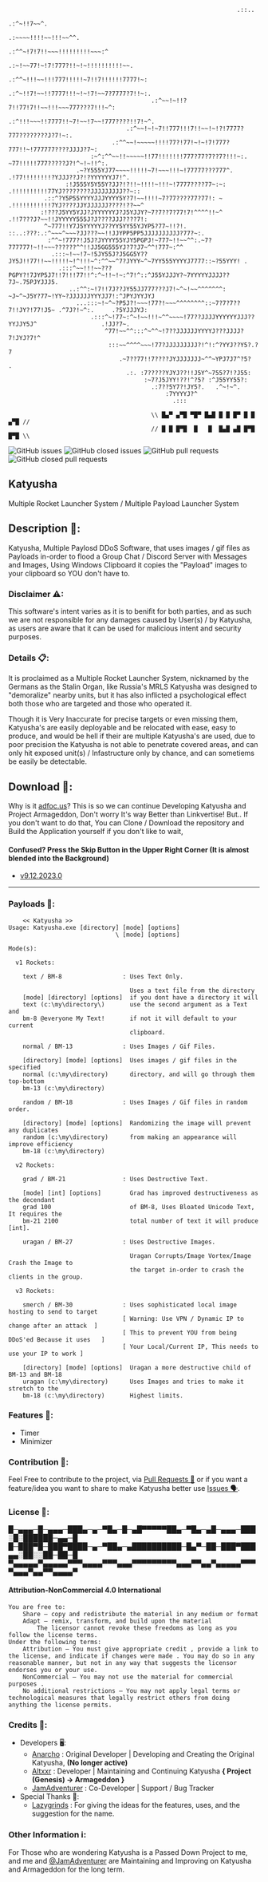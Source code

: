 ```
		                                                        .::..                                      
		                                                      .:^~!!7~~^.                                   
		                                                  .:~~~~!!!!~~!!!~~^^.                              
		                                              .:^^~!7!7!!~~~!!!!!!!!!~~~:^                          
		                                           .:~!~~77!~!7!777?!!~!~!!!!!!!!!!~~.                      
		                                       .:^^~!!!~~!!!777!!!!!~7!!7!!!!!!7777!~:                      
		                                    .:^~!!7!~~!!7777!!!~!~!7!~~7?7777?7!!~:.                        
		                                .:^~~!~!!?7!!77!7!!~~!!!~~~777???7!!!~^:                            
		                             .:^!!!~~~!!7777!!~7!~~!7~~!777????!!7!~^.                              
		                         .:^~~!~!~7!!777!!!7!!~~!~!?!7777?777????????J?7!~:.                        
		                     .:^^~~!~~~~~!!!!77?!77!~!~!7!777?777!!~!777777????JJJJ?7~:                     
		               :~^:^^~~!!~~~~~!!77!!!!!!!777?77?7??7?!!!~:. ~77!!!!!777?????J?!^~!~!!^:.            
		           .~?Y555YJ77~~~~!!!!!~7!~~~!!!~!77777???777^.    .!77!!!!!!!!?YJJJ??J?!?YYYYYYJ7!^.       
		        :!J555Y5Y55Y?JJ?!?!!~!!!!~!!!~!7777????77~:~:      .!!!!!!!!!!77YJ????????JJJJJJJJJ??~::    
		  .::^?Y5P55YYYYJJJYYYY5Y?7!~~!!!!~7?77????77?77!: ~       .!!!!!!!!!!!7YJ????JJYJJJJJJ????!??~~^   
		 :!???J5YY5YJJ?JYYYYYYJ?J5YJJY?~7?7??7?77!7!^^^^!!~^       .!!7???J?~~!!JYYYYY555J?J????JJJ????7!:  
		  ^~777!!Y7J5YYYYYJ??YY5YY55YJYP5?77~!!?!. ::..:???:.:^~~~^~~~?JJ???~~!!JJYPP5PP5JJJJJJJJJJ?77?~:.  
		   :^^~!777?!J5J?JYYYY55YJY5PGPJ!~777~!!~~^^:.~7?777777!~!!~~~??????^^!!JJ5GG555YJ?7?J7~^^!777~:^^  
		    .:::~!~~!7~!5JY55J?J5GG5Y??JY5J!!77!!~~!!!!!~!^!!!~^:^^~~^7?JYYY~^~7YY555YYYYJ7777::~?55YYY! .  
		      .:::^~~!!!~~???PGPY?!7JYP5J7!!7!!!77!!^:^~!!~!~:^7!^::^J55YJJJY?~7YYYYYJJJJ??7J~.75PJYJJJ5.   
		         ..:^^:~!7!!7J??JY55JJ777???J7!~^~!~~^^^^^^^:  ~J~^~J5Y?77~!YY~?JJJJJJYYYJJ7!:^JPYJYYJYJ    
		           ...:::~!~^~?P5J?!~~~!77?!~~~^^^^^^^^::~7?7?7??7!!JY?!77!J5~ .^7J?!~^:.     .?5YJJJYJ:    
		               .:::^~!77~:^~!~~!!!~^^~~~~!77??JJJJYYYYYYJJJ??YYJJY5J^                  .!JJ?7~.     
		                   ^77!~~^^:::^~^^~!7??JJJJJJYYYYJ???JJJJ?7!JYJ?7!^                                 
		                    :::~~^^^^~~~!77?JJJJJJJJJ?!^!:^?YYJ??Y5?.?7                                     
		                       .~7??77!!7????JYJJJJJJJ~^^~YPJ7J7^?5?  .                                     
		                         .:. :7?????YJYJ??!!J5Y^~755?7!?J55:                                        
		                              :~7?J5JYY!??!^?5? :^J55YY55?:                                         
		                                .:7??5Y7?!JY5?.   .^~!~^.                                           
		                                    :7YYYYJ?^                                                       
		                                      .:::                                                          

                               			\\ █▄▀ ▄▀█ ▀█▀ █▄█ █ █ █▀ █ █ ▄▀█ //
                               			// █ █ █▀█  █   █  █▄█ ▄█ █▀█ █▀█ \\
```
![GitHub issues](https://img.shields.io/github/issues/ProjectArmageddon/Katyusha?style=for-the-badge) ![GitHub closed issues](https://img.shields.io/github/issues-closed/ProjectArmageddon/Katyusha?style=for-the-badge) ![GitHub pull requests](https://img.shields.io/github/issues-pr/ProjectArmageddon/Katyusha?style=for-the-badge) ![GitHub closed pull requests](https://img.shields.io/github/issues-pr-closed/ProjectArmageddon/Katyusha?style=for-the-badge)

## Katyusha
Multiple Rocket Launcher System / Multiple Payload Launcher System

## Description 📜:
Katyusha, Multiple Paylosd DDoS Software, that uses images / gif files as Payloads in-order to flood a Group Chat / Discord Server with Messages and Images, Using Windows Clipboard it copies the "Payload" images to your clipboard so YOU don't have to.

### Disclaimer ⚠:
This software's intent varies as it is to benifit for both parties, and as such we are not responsible for any damages caused by User(s) / by Katyusha, as users are aware that it can be used for malicious intent and security purposes.

### Details 📋:
It is proclaimed as a Multiple Rocket Launcher System, nicknamed by the Germans as the Stalin Organ, like Russia's MRLS Katyusha was designed to "demoralize" nearby units, but it has also inflicted a psychological effect both those who are targeted and those who operated it.

Though it is Very Inaccurate for precise targets or even missing them, Katyusha's are easily deployable and be relocated with ease, easy to produce, and would be hell if their are multiple Katyusha's are used, due to poor precision the Katyusha is not able to penetrate covered areas, and can only hit exposed unit(s) / Infastructure only by chance, and can sometiems be easily be detectable.

## Download 🔻:
Why is it [adfoc.us](http://adfoc.us/70081799483219)? This is so we can continue Developing Katyusha and Project Armageddon, Don't worry It's way Better than Linkvertise!
But.. If you don't want to do that, You can Clone / Download the repository and Build the Application yourself if you don't like to wait,

#### Confused? Press the Skip Button in the Upper Right Corner (It is almost blended into the Background)

- [v9.12.2023.0](http://adfoc.us/70081782434898)

--------------------------------

### Payloads 🚀:
		<< Katyusha >> 
    Usage: Katyusha.exe [directory] [mode] [options]
                                  \ [mode] [options]

    Mode(s):

      v1 Rockets:

        text / BM-8                 : Uses Text Only. 

                                      Uses a text file from the directory
        [mode] [directory] [options]  if you dont have a directory it will
        text (c:\my\directory\)       use the second argument as a Text and
        bm-8 @everyone My Text!       if not it will default to your current
                                      clipboard.
        
        normal / BM-13              : Uses Images / Gif Files.

        [directory] [mode] [options]  Uses images / gif files in the specified
        normal (c:\my\directory)      directory, and will go through them top-bottom
        bm-13 (c:\my\directory)                                    

        random / BM-18              : Uses Images / Gif files in random order.

        [directory] [mode] [options]  Randomizing the image will prevent any duplicates
        random (c:\my\directory)      from making an appearance will improve efficiency
        bm-18 (c:\my\directory)

      v2 Rockets:
        
        grad / BM-21                : Uses Destructive Text.

        [mode] [int] [options]        Grad has improved destructiveness as the decendant
        grad 100                      of BM-8, Uses Bloated Unicode Text, It requires the
        bm-21 2100                    total number of text it will produce [int].

        uragan / BM-27              : Uses Destructive Images.

                                      Uragan Corrupts/Image Vortex/Image Crash the Image to
                                      the target in-order to crash the clients in the group.

      v3 Rockets:

        smerch / BM-30              : Uses sophisticated local image hosting to send to target
                                    [ Warning: Use VPN / Dynamic IP to change after an attack  ]
                                    [ This to prevent YOU from being DDoS'ed Because it uses   ]
                                    [ Your Local/Current IP, This needs to use your IP to work ] 

        [directory] [mode] [options]  Uragan a more destructive child of BM-13 and BM-18
        uragan (c:\my\directory)      Uses Images and tries to make it stretch to the
        bm-18 (c:\my\directory)       Highest limits.

### Features 🔺:
- Timer
- Minimizer

### Contribution 🤝:
Feel Free to contribute to the project, via [Pull Requests 🌿](https://github.com/ProjectArmageddon/Katyusha/pulls) or if you want a feature/idea you want to share to make Katyusha better use [Issues 🗣](https://github.com/ProjectArmageddon/Katyusha/issues).

### License 📃:

 █─▄▄▄─█─▄▄▄─███▄─▄─▀█▄─█─▄█▀▀▀▀▀██▄─▀█▄─▄█─▄▄▄─███░█░██████─▄▄─█
 █─███▀█─███▀████─▄─▀██▄─▄██████████─█▄▀─██─███▀███▄▄░██░░██─██─█
 ▀▄▄▄▄▄▀▄▄▄▄▄▀▀▀▄▄▄▄▀▀▀▄▄▄▀▀▀▀▀▀▀▀▀▄▄▄▀▀▄▄▀▄▄▄▄▄▀▀▀▀▄▄▄▀▄▄▀▀▄▄▄▄▀

 #### Attribution-NonCommercial 4.0 International

	You are free to:
		Share — copy and redistribute the material in any medium or format
		Adapt — remix, transform, and build upon the material
			The licensor cannot revoke these freedoms as long as you follow the license terms.
	Under the following terms:
		Attribution — You must give appropriate credit , provide a link to the license, and indicate if changes were made . You may do so in any reasonable manner, but not in any way that suggests the licensor endorses you or your use.
		NonCommercial — You may not use the material for commercial purposes .
		No additional restrictions — You may not apply legal terms or technological measures that legally restrict others from doing anything the license permits.

### Credits 👏:
  - Developers 🖥:
   	- [Anarcho](https://github.com/Anarcho) : Original Developer | Developing and Creating the Original Katyusha, **(No longer active)**
   	- [Altxxr](https://github.com/Altxxr) : Developer | Maintaining and Continuing Katyusha **{ Project (Genesis) -> Armageddon }**
   	- [JamAdventurer](https://github.com/jamadventurer) : Co-Developer | Support / Bug Tracker
  - Special Thanks 🤍:
   	- [Lazygrinds](https://www.roblox.com/users/2835123653/profile) : For giving the ideas for the features, uses, and the suggestion for the name.

### Other Information ℹ:
For Those who are wondering Katyusha is a Passed Down Project to me, and me and [@JamAdventurer](https://github.com/jamadventurer) are Maintaining and Improving on Katyusha and Armageddon for the long term.

